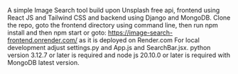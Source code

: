 A simple Image Search tool build upon Unsplash free api, frontend using React JS and Tailwind CSS and backend using Django and MongoDB.
Clone the repo, goto the frontend directory using command line, then run npm install and then npm start or goto: https://image-search-frontend.onrender.com/ as it is deployed on Render.com
For local development adjust settings.py and App.js and SearchBar.jsx.
python version 3.12.7 or later is required and node js 20.10.0 or later is required with MongoDB latest version.
